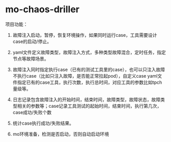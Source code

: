 # mo-chaos-driller

项目功能：
1. 故障注入启动，暂停，恢复环境操作，如果同时运行case，工具需要设计case的启动/停止。

2. yaml文件定义故障类型，故障注入方式，多种类型故障混合，定时任务，指定节点等故障场景。 

3. 故障注入同时指定执行case（已有的测试工具里的case），也可以只注入故障不执行case（比如只注入故障，是否能正常拉起pod），自定义case yaml文件指定已有的case工具，执行次数，执行总时间，对应工具的参数比如tpch量级等。

4. 日志记录包含故障注入的开始时间，结束时间，故障类型，故障状态，故障类型相关的参数等；case记录工具测试的起始时间，结束时间，执行第几次，case成功/失败个数

5. 统计case执行成功/失败结果。

6.	mo环境准备，检测是否启动，否则自动启动环境
